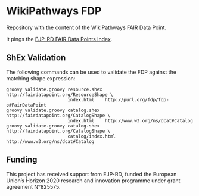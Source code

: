 # WikiPathways FDP

Repository with the content of the WikiPathways FAIR Data Point.

It pings the [EJP-RD FAIR Data Points Index](https://index.vp.ejprarediseases.org).

## ShEx Validation

The following commands can be used to validate the FDP against
the matching shape expression:

```shell
groovy validate.groovy resource.shex http://fairdatapoint.org/ResourceShape \
                       index.html    http://purl.org/fdp/fdp-o#FairDataPoint
groovy validate.groovy catalog.shex  http://fairdatapoint.org/CatalogShape \
                       index.html    http://www.w3.org/ns/dcat#Catalog
groovy validate.groovy catalog.shex  http://fairdatapoint.org/CatalogShape \
                       catalog/index.html http://www.w3.org/ns/dcat#Catalog
```

## Funding

This project has received support from EJP-RD, funded the European Union’s Horizon 2020
research and innovation programme under grant agreement N°825575.
